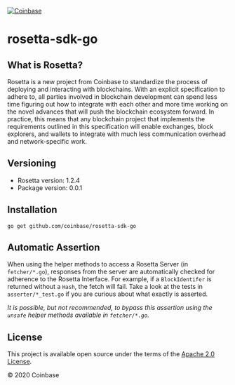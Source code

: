 [![Coinbase](https://circleci.com/gh/coinbase/rosetta-sdk-go/tree/master.svg?style=svg)](https://circleci.com/gh/coinbase/rosetta-sdk-go/tree/master)
# rosetta-sdk-go

## What is Rosetta?
Rosetta is a new project from Coinbase to standardize the process
of deploying and interacting with blockchains. With an explicit
specification to adhere to, all parties involved in blockchain
development can spend less time figuring out how to integrate
with each other and more time working on the novel advances that
will push the blockchain ecosystem forward. In practice, this means
that any blockchain project that implements the requirements outlined
in this specification will enable exchanges, block explorers,
and wallets to integrate with much less communication overhead
and network-specific work.

## Versioning
- Rosetta version: 1.2.4
- Package version: 0.0.1

## Installation

```shell
go get github.com/coinbase/rosetta-sdk-go
```

## Automatic Assertion
When using the helper methods to access a Rosetta Server (in `fetcher/*.go`),
responses from the server are automatically checked for adherence to
the Rosetta Interface. For example, if a `BlockIdentifer` is returned without a
`Hash`, the fetch will fail. Take a look at the tests in `asserter/*_test.go`
if you are curious about what exactly is asserted.

_It is possible, but not recommended, to bypass this assertion using the
`unsafe` helper methods available in `fetcher/*.go`._

## License
This project is available open source under the terms of the [Apache 2.0 License](https://opensource.org/licenses/Apache-2.0).

© 2020 Coinbase
